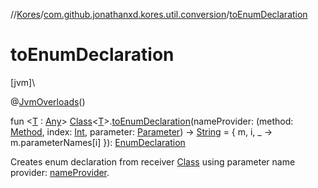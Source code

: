 //[Kores](../../index.md)/[com.github.jonathanxd.kores.util.conversion](index.md)/[toEnumDeclaration](to-enum-declaration.md)

# toEnumDeclaration

[jvm]\

@[JvmOverloads](https://kotlinlang.org/api/latest/jvm/stdlib/kotlin.jvm/-jvm-overloads/index.html)()

fun <[T](to-enum-declaration.md) : [Any](https://kotlinlang.org/api/latest/jvm/stdlib/kotlin/-any/index.html)> [Class](https://docs.oracle.com/javase/8/docs/api/java/lang/Class.html)<[T](to-enum-declaration.md)>.[toEnumDeclaration](to-enum-declaration.md)(nameProvider: (method: [Method](https://docs.oracle.com/javase/8/docs/api/java/lang/reflect/Method.html), index: [Int](https://kotlinlang.org/api/latest/jvm/stdlib/kotlin/-int/index.html), parameter: [Parameter](https://docs.oracle.com/javase/8/docs/api/java/lang/reflect/Parameter.html)) -> [String](https://kotlinlang.org/api/latest/jvm/stdlib/kotlin/-string/index.html) = { m, i, _ -> m.parameterNames[i] }): [EnumDeclaration](../com.github.jonathanxd.kores.base/-enum-declaration/index.md)

Creates enum declaration from receiver [Class](https://docs.oracle.com/javase/8/docs/api/java/lang/Class.html) using parameter name provider: [nameProvider](to-enum-declaration.md).
